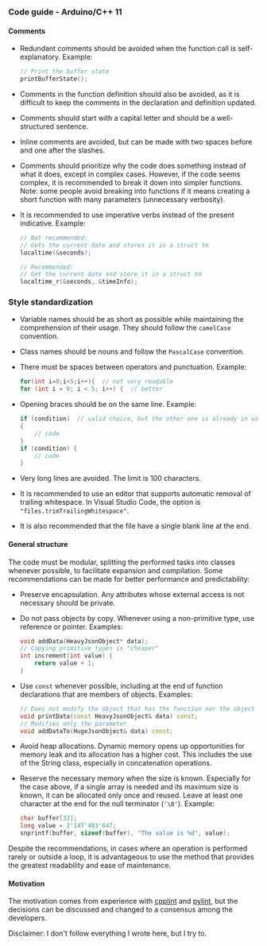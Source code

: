 ### Code guide - Arduino/C++ 11

#### Comments

* Redundant comments should be avoided when the function call is self-explanatory. Example:
    ```c++
    // Print the buffer state
    printBufferState();
    ```

* Comments in the function definition should also be avoided, as it is difficult to keep the comments in the declaration and definition updated.

* Comments should start with a capital letter and should be a well-structured sentence.

* Inline comments are avoided, but can be made with two spaces before and one after the slashes.

* Comments should prioritize why the code does something instead of what it does, except in complex cases. However, if the code seems complex, it is recommended to break it down into simpler functions. Note: some people avoid breaking into functions if it means creating a short function with many parameters (unnecessary verbosity).

* It is recommended to use imperative verbs instead of the present indicative. Example:
    ```c++
    // Not recommended:
    // Gets the current date and stores it in a struct tm
    localtime(&seconds);

    // Recommended:
    // Get the current date and store it in a struct tm
    localtime_r(&seconds, &timeInfo);
    ```


### Style standardization

* Variable names should be as short as possible while maintaining the comprehension of their usage. They should follow the `camelCase` convention.

* Class names should be nouns and follow the `PascalCase` convention.

* There must be spaces between operators and punctuation. Example:
    ```c++
    for(int i=0;i<5;i++){  // not very readable
    for (int i = 0; i < 5; i++) {  // better
    ```

* Opening braces should be on the same line. Example:
    ```c++
    if (condition)  // valid choice, but the other one is already in use
    {
        // code
    }
    if (condition) {
        // code
    }
    ```

* Very long lines are avoided. The limit is 100 characters.

* It is recommended to use an editor that supports automatic removal of trailing whitespace. In Visual Studio Code, the option is `"files.trimTrailingWhitespace"`.

* It is also recommended that the file have a single blank line at the end.


#### General structure

The code must be modular, splitting the performed tasks into classes whenever possible, to facilitate expansion and compilation. Some recommendations can be made for better performance and predictability:

* Preserve encapsulation. Any attributes whose external access is not necessary should be private.

* Do not pass objects by copy. Whenever using a non-primitive type, use reference or pointer. Examples:
    ```c++
    void addData(HeavyJsonObject* data);
    // Copying primitive types is "cheaper"
    int increment(int value) {
        return value + 1;
    }
    ```

* Use `const` whenever possible, including at the end of function declarations that are members of objects. Examples:
    ```c++
    // Does not modify the object that has the function nor the object passed as a parameter
    void printData(const HeavyJsonObject& data) const;
    // Modifies only the parameter
    void addDataTo(HugeJsonObject& data) const;
    ```

* Avoid heap allocations. Dynamic memory opens up opportunities for memory leak and its allocation has a higher cost. This includes the use of the String class, especially in concatenation operations.

* Reserve the necessary memory when the size is known. Especially for the case above, if a single array is needed and its maximum size is known, it can be allocated only once and reused. Leave at least one character at the end for the null terminator (`'\0'`). Example:
    ```c++
    char buffer[32];
    long value = 2'147'483'647;
    snprintf(buffer, sizeof(buffer), "The value is %d", value);
    ```

Despite the recommendations, in cases where an operation is performed rarely or outside a loop, it is advantageous to use the method that provides the greatest readability and ease of maintenance.


#### Motivation

The motivation comes from experience with [cpplint](https://github.com/cpplint/cpplint) and [pylint](https://pypi.org/project/pylint/), but the decisions can be discussed and changed to a consensus among the developers.

Disclaimer: I don't follow everything I wrote here, but I try to.
